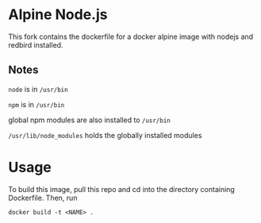 # Alpine Node.js

This fork contains the dockerfile for a docker alpine image with nodejs and redbird installed.

## Notes

`node` is in `/usr/bin`

`npm` is in `/usr/bin`

global npm modules are also installed to `/usr/bin`

`/usr/lib/node_modules` holds the globally installed modules

# Usage
To build this image, pull this repo and cd into the directory containing Dockerfile. Then, run

```
docker build -t <NAME> .
```
